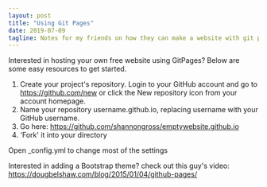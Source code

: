 ```yaml
---
layout: post
title: "Using Git Pages"
date: 2019-07-09
tagline: Notes for my friends on how they can make a website with git pages
---
```

Interested in hosting your own free website using GitPages? Below are some easy resources to get started.

1. Create your project's repository. Login to your GitHub account and go to https://github.com/new or click the New repository icon from your account homepage.
2. Name your repository username.github.io, replacing username with your GitHub username.
3. Go here: https://github.com/shannongross/emptywebsite.github.io
4. 'Fork' it into your directory

Open \_config.yml to change most of the settings

Interested in adding a Bootstrap theme? check out this guy's video: https://dougbelshaw.com/blog/2015/01/04/github-pages/
